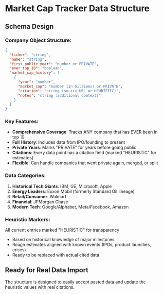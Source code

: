 # Market Cap Tracker Data Structure

## Schema Design

### Company Object Structure:
```json
{
  "ticker": "string",
  "name": "string", 
  "first_public_year": "number or PRIVATE",
  "ever_top_10": "boolean",
  "market_cap_history": [
    {
      "year": "number",
      "market_cap": "number (in billions) or PRIVATE",
      "citation": "string (source URL or HEURISTIC)",
      "notes": "string (additional context)"
    }
  ]
}
```

### Key Features:
- **Comprehensive Coverage**: Tracks ANY company that has EVER been in top 10
- **Full History**: Includes data from IPO/founding to present
- **Private Years**: Marks "PRIVATE" for years before going public
- **Citations**: Every data point has a citation field (marked "HEURISTIC" for estimates)
- **Flexible**: Can handle companies that went private again, merged, or split

### Data Categories:
1. **Historical Tech Giants**: IBM, GE, Microsoft, Apple
2. **Energy Leaders**: Exxon Mobil (formerly Standard Oil lineage)
3. **Retail/Consumer**: Walmart
4. **Financial**: JPMorgan Chase
5. **Modern Tech**: Google/Alphabet, Meta/Facebook, Amazon

### Heuristic Markers:
All current entries marked "HEURISTIC" for transparency
- Based on historical knowledge of major milestones
- Rough estimates aligned with known events (IPOs, product launches, crises)
- Ready to be replaced with actual cited data

## Ready for Real Data Import
The structure is designed to easily accept pasted data and update the heuristic values with real citations.